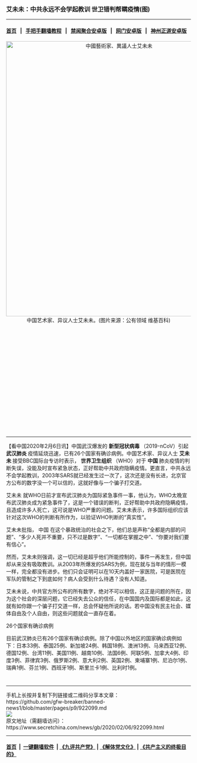 ### 艾未未：中共永远不会学起教训 世卫错判帮瞒疫情(图)
------------------------

#### [首页](https://github.com/gfw-breaker/banned-news1/blob/master/README.md) &nbsp;&nbsp;|&nbsp;&nbsp; [手把手翻墙教程](https://github.com/gfw-breaker/guides/wiki) &nbsp;&nbsp;|&nbsp;&nbsp; [禁闻聚合安卓版](https://github.com/gfw-breaker/bn-android) &nbsp;&nbsp;|&nbsp;&nbsp; [网门安卓版](https://github.com/oGate2/oGate) &nbsp;&nbsp;|&nbsp;&nbsp; [神州正道安卓版](https://github.com/SzzdOgate/update) 



<div class="article_right" style="fone-color:#000">
 <p style="text-align: center;">
  <img alt="中國藝術家、異議人士艾未未" src="https://img3.secretchina.com/pic/2020/2-6/p2620991a784318003-ss.jpg" style="height:750px; width:600px"/>
  <br>
   中国艺术家、异议人士艾未未。(图片来源：公有领域 维基百科)
   <span id="hideid" name="hideid" style="color:red;display:none;">
    <span href="https://www.secretchina.com">
    </span>
   </span>
  </br>
 </p>
 <div id="txt-mid1-t21-2017">
  <ins class="adsbygoogle" data-ad-client="ca-pub-1276641434651360" data-ad-slot="2451032099" style="display:inline-block;width:336px;height:280px">
  </ins>
  

---


  </div>
 </div>
 <p>
  【看中国2020年2月6日讯】中国武汉爆发的
  <strong>
   新型冠状病毒
  </strong>
  （2019-nCoV）引起
  <strong>
   <span href="https://www.secretchina.com/news/gb/tag/武汉肺炎" target="_blank">
    武汉肺炎
   </span>
  </strong>
  疫情延烧迅速，已有26个国家有确诊病例。中国艺术家、异议人士
  <strong>
   艾未未
  </strong>
  接受BBC国际台专访时表示，
  <strong>
   世界卫生组织
  </strong>
  （WHO）对于
  <strong>
   中国
  </strong>
  肺炎疫情的判断失误，没能及时宣布紧急状态，正好帮助中共政府隐瞒疫情。更直言，中共永远不会学起教训，2003年SARS就已经发生过一次了，这次还是没有长进，北京官方公布的数字没一个可以信的，这就好像与一个骗子打交道。
  <span id="hideid" name="hideid" style="color:red;display:none;">
   <span href="https://www.secretchina.com">
   </span>
  </span>
 </p>
 <p>
  <span href="https://www.secretchina.com/news/gb/tag/艾未未" target="_blank">
   艾未未
  </span>
  就WHO日前才宣布武汉肺炎为国际紧急事件一事，他认为，WHO太晚宣布武汉肺炎成为紧急事件了，这是一个错误的断判，正好帮助中共政府隐瞒疫情，且造成许多人死亡，这可说是WHO严重的问题。艾未未表示，许多国际组织应该针对这次WHO的判断有所作为，以验证WHO判断的“真实性”。
 </p>
 <p>
  艾未未批指，
  <span href="https://www.secretchina.com/news/gb/tag/中国" target="_blank">
   中国
  </span>
  在这个暴政统治的社会之下，他们总是声称“全都是内部的问题”、“多少人死并不重要，只不过是数字”、“一切都在掌握之中”、“你要对我们要有信心”。
 </p>
 <p>
  然而，艾未未则强调，这一切已经是超乎他们所能控制的，事件一再发生，但中国却从来没有吸取教训。从2003年所爆发的SARS为例，现在就与当年的情形一模一样，完全都没有进步。他们只会证明可以在10天内盖好一家医院，可是医院在军队的管制之下到底如何？病人会受到什么待遇？没有人知道。
 </p>
 <p>
  艾未未说，中共官方所公布的所有数字，绝对不可以相信，这正是问题的所在，因为这个社会的深层问题，它已经失去公众的信任，在中国国内及国际都是如此，这就有如你跟一个骗子打交道一样，总会怀疑他所说的话。若中国没有民主社会、媒体自由及个人自由，则这些问题就会一直存在着。
 </p>
 <p>
  26个国家有确诊病例
 </p>
 <p>
  目前武汉肺炎已有26个国家有确诊病例。除了中国以外地区的国家确诊病例如下：日本33例、泰国25例、新加坡24例、韩国18例、澳洲13例、马来西亚12例、德国12例、台湾11例、美国11例、越南10例、法国6例、阿联5例、加拿大4例、印度3例、菲律宾3例、俄罗斯2例、意大利2例、英国2例、柬埔寨1例、尼泊尔1例、瑞典1例、芬兰1例、西班牙1例、斯里兰卡1例、比利时1例。
  <center>
   <div>
    <div id="txt-mid2-t22-2017" style="display: block;  max-height: 351px;  overflow: hidden;">
     <div id="SC-21xxx">
     </div>
     <ins class="adsbygoogle" data-ad-client="ca-pub-1276641434651360" data-ad-format="auto" data-ad-slot="4301710469" data-full-width-responsive="true" style="display:block">
     </ins>
    </div>
   </div>
  </center>
  <div style="padding-top:12px;">
  </div>
 </p>
</div>

<hr/>
手机上长按并复制下列链接或二维码分享本文章：<br/>
https://github.com/gfw-breaker/banned-news1/blob/master/pages/p9/922099.md <br/>
<a href='https://github.com/gfw-breaker/banned-news1/blob/master/pages/p9/922099.md'><img src='https://github.com/gfw-breaker/banned-news1/blob/master/pages/p9/922099.md.png'/></a> <br/>
原文地址（需翻墙访问）：https://www.secretchina.com/news/gb/2020/02/06/922099.html


------------------------
#### [首页](https://github.com/gfw-breaker/banned-news1/blob/master/README.md) &nbsp;|&nbsp; [一键翻墙软件](https://github.com/gfw-breaker/nogfw/blob/master/README.md) &nbsp;| [《九评共产党》](https://github.com/gfw-breaker/9ping.md/blob/master/README.md#九评之一评共产党是什么) | [《解体党文化》](https://github.com/gfw-breaker/jtdwh.md/blob/master/README.md) | [《共产主义的终极目的》](https://github.com/gfw-breaker/gczydzjmd.md/blob/master/README.md)


<img src='http://gfw-breaker.win/banned-news/pages/p9/922099.md' width='0px' height='0px'/>